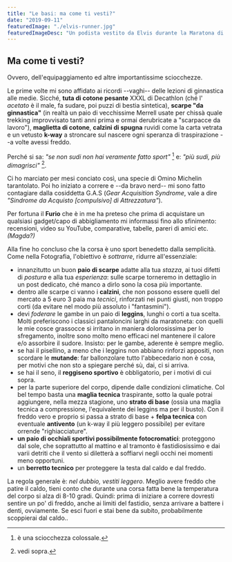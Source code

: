 ```yaml
---
title: "Le basi: ma come ti vesti?"
date: "2019-09-11"
featuredImage: "./elvis-runner.jpg"
featuredImageDesc: "Un podista vestito da Elvis durante la Maratona di Berlino del 2018"
---
```


## Ma come ti vesti?

Ovvero, dell'equipaggiamento ed altre importantissime sciocchezze.

Le prime volte mi sono affidato ai ricordi --vaghi-- delle lezioni di ginnastica alle medie. Sicché, **tuta di cotone pesante** XXXL di Decathlon (ché l' _acetato_ è il male, fa sudare, poi puzzi di bestia sintetica), **scarpe "da ginnastica"** (in realtà un paio di vecchissime Merrell usate per chissà quale trekking improvvisato tanti anni prima e ormai derubricate a "scarpacce da lavoro"), **maglietta di cotone**, **calzini di spugna** ruvidi come la carta vetrata e un vetusto **k-way** a stroncare sul nascere ogni speranza di traspirazione --a volte avessi freddo.

Perché si sa: _"se non sudi non hai veramente fatto sport"_ [^1] e: _"più sudi, più dimagrisci"_ [^2].

Ci ho marciato per mesi conciato così, una specie di Omino Michelin tarantolato. Poi ho iniziato a correre e --da bravo nerd-- mi sono fatto contagiare dalla cosiddetta G.A.S (_Gear Acquisition Syndrome_, vale a dire _"Sindrome da Acquisto [compulsivo] di Attrezzatura"_).

Per fortuna il **Furio** che è in me ha preteso che prima di acquistare un qualsiasi gadget/capo di abbigliamento mi informassi fino allo sfinimento: recensioni, video su YouTube, comparative, tabelle, pareri di amici etc. _(Magda?)_

Alla fine ho concluso che la corsa è uno sport benedetto dalla semplicità. Come nella Fotografia, l'obiettivo è _sottrarre_, ridurre all'essenziale:

- innanzitutto un buon **paio di scarpe** adatte alla tua _stazza_, ai tuoi difetti di _postura_ e alla tua _esperienza_: sulle scarpe torneremo in dettaglio in un post dedicato, ché manco a dirlo sono la cosa più importante.
- dentro alle scarpe ci vanno i **calzini**, che non possono essere quelli del mercato a 5 euro 3 paia ma _tecnici_, rinforzati nei punti giusti, non troppo corti (da evitare nel modo più assoluto i "fantasmini").
- devi _foderare_ le gambe in un paio di **leggins**, lunghi o corti a tua scelta. Molti preferiscono i classici pantaloncini larghi da maratoneta: con quelli le mie cosce grassocce si irritano in maniera dolorosissima per lo sfregamento, inoltre sono molto meno efficaci nel mantenere il calore e/o assorbire il sudore. Insisto: per le gambe, aderente è sempre meglio.
- se hai il pisellino, a meno che i leggins non abbiano rinforzi appositi, non scordare le **mutande**: far ballonzolare tutto l'abbecedario non è cosa, per motivi che non sto a spiegare perché sù, dai, ci si arriva.
- se hai il seno, il **reggiseno sportivo** è obbligatorio, per i motivi di cui sopra.
- per la parte superiore del corpo, dipende dalle condizioni climatiche. Col bel tempo basta una **maglia tecnica** traspirante, sotto la quale potrai aggiungere, nella mezza stagione, uno **strato di base** (ossia una maglia tecnica a compressione, l'equivalente dei leggins ma per il busto). Con il freddo vero e proprio si passa a strato di base + **felpa tecnica** con eventuale **antivento** (un k-way il più leggero possibile) per evitare orrende "righiacciature".
- **un paio di occhiali sportivi possibilmente fotocromatici**: proteggono dal sole, che soprattutto al mattino e al tramonto è fastidiosissimo e dai varii detriti che il vento si diletterà a soffiarvi negli occhi nei momenti meno opportuni.
- un **berretto tecnico** per proteggere la testa dal caldo e dal freddo.

La regola generale è: _nel dubbio, vestiti leggero_. Meglio avere freddo che patire il caldo, tieni conto che durante una corsa fatta bene la temperatura del corpo si alza di 8-10 gradi. Quindi: prima di iniziare a correre dovresti sentire un po' di freddo, anche ai limiti del fastidio, senza arrivare a battere i denti, ovviamente. Se esci fuori e stai bene da subito, probabilmente scoppierai dal caldo..

[^1]: è una sciocchezza colossale.
[^2]: vedi sopra.
